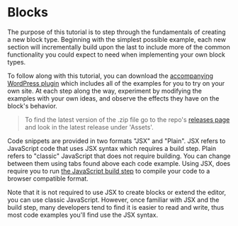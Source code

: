 # Blocks

The purpose of this tutorial is to step through the fundamentals of creating a new block type. Beginning with the simplest possible example, each new section will incrementally build upon the last to include more of the common functionality you could expect to need when implementing your own block types.

To follow along with this tutorial, you can download the [accompanying WordPress plugin](https://github.com/WordPress/block-development-examples) which includes all of the examples for you to try on your own site. At each step along the way, experiment by modifying the examples with your own ideas, and observe the effects they have on the block's behavior.

> To find the latest version of the .zip file go to the repo's [releases page](https://github.com/WordPress/block-development-examples/releases) and look in the latest release under 'Assets'.

Code snippets are provided in two formats "JSX" and "Plain". JSX refers to JavaScript code that uses JSX syntax which requires a build step. Plain refers to "classic" JavaScript that does not require building. You can change between them using tabs found above each code example. Using JSX, does require you to run [the JavaScript build step](/docs/how-to-guides/javascript/js-build-setup/) to compile your code to a browser compatible format.

Note that it is not required to use JSX to create blocks or extend the editor, you can use classic JavaScript. However, once familiar with JSX and the build step, many developers tend to find it is easier to read and write, thus most code examples you'll find use the JSX syntax.

